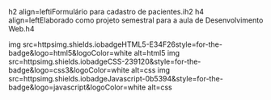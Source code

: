h2 align=leftiFormulário para cadastro de pacientes.ih2
h4 align=leftElaborado como projeto semestral para a aula de Desenvolvimento Web.h4

img src=httpsimg.shields.iobadgeHTML5-E34F26style=for-the-badge&logo=html5&logoColor=white alt=html5 img src=httpsimg.shields.iobadgeCSS-239120&style=for-the-badge&logo=css3&logoColor=white alt=css img src=httpsimg.shields.iobadgeJavascript-0b5394&style=for-the-badge&logo=javascript&logoColor=white alt=css
